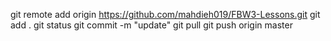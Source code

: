git remote add origin https://github.com/mahdieh019/FBW3-Lessons.git
git add .
git status
git commit -m "update"
git pull
git push origin master